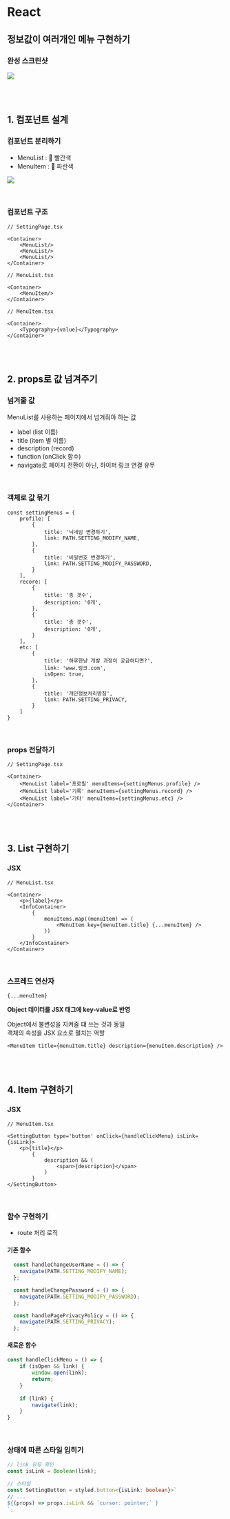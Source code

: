 # React

## 정보값이 여러개인 메뉴 구현하기

### 완성 스크린샷

![](../Images/정보값이_여러개인_메뉴.png)

<br><br>

## 1. 컴포넌트 설계

### 컴포넌트 분리하기

* MenuList : 🔴 빨간색
* MenuItem : 🔵 파란색

![](../Images/정보값이_여러개인_메뉴2.png)

<br>

### 컴포넌트 구조

```tsx
// SettingPage.tsx

<Container>
    <MenuList/>
    <MenuList/>
    <MenuList/>
</Container>
```

```tsx
// MenuList.tsx

<Container>
    <MenuItem/>
</Container>
```

```tsx
// MenuItem.tsx

<Container>
    <Typography>{value}</Typography>
</Container>
```

<br><br>

## 2. props로 값 넘겨주기

### 넘겨줄 값

MenuList를 사용하는 페이지에서 넘겨줘야 하는 값

* label (list 이름)
* title (item 별 이름)
* description (record)
* function (onClick 함수)
* navigate로 페이지 전환이 아닌, 하이퍼 링크 연결 유무

<br>

### 객체로 값 묶기

```tsx
const settingMenus = {
    profile: [
        {
            title: '닉네임 변경하기',
            link: PATH.SETTING_MODIFY_NAME,
        },
        {
            title: '비밀번호 변경하기',
            link: PATH.SETTING_MODIFY_PASSWORD,
        }
    ],
    recore: [
        {
            title: '총 갯수',
            description: '0개',
        },
        {
            title: '총 갯수',
            description: '0개',
        }
    ],
    etc: [
        {
            title: '하루한냥 개발 과정이 궁금하다면?',
            link: 'www.링크.com',
            isOpen: true,
        },
        {
            title: '개인정보처리방침',
            link: PATH.SETTING_PRIVACY,
        }
    ]
}
```

<br>

### props 전달하기

```tsx
// SettingPage.tsx

<Container>
    <MenuList label='프로필' menuItems={settingMenus.profile} />
    <MenuList label='기록' menuItems={settingMenus.record} />
    <MenuList label='기타' menuItems={settingMenus.etc} />
</Container>
```

<br><br>

## 3. List 구현하기

### JSX

```tsx
// MenuList.tsx

<Container>
    <p>{label}</p>
    <InfoContainer>
        {
            menuItems.map((menuItem) => (
                <MenuItem key={menuItem.title} {...menuItem} />
            ))
        }
    </InfoContainer>
</Container>
```

<br>

### 스프레드 연산자

`{...menuItem}`

**Object 데이터를 JSX 태그에 key-value로 반영**

Object에서 불변성을 지켜줄 떄 쓰는 것과 동일  
객체의 속성을 JSX 요소로 펼치는 역할

```tsx
<MenuItem title={menuItem.title} description={menuItem.description} />
```

<br><br>

## 4. Item 구현하기

### JSX

```tsx
// MenuItem.tsx

<SettingButton type='button' onClick={handleClickMenu} isLink={isLink}>
    <p>{title}</p>
        {
            description && (
                <span>{description}</span>
            )
        }
</SettingButton>
```

<br>

### 함수 구현하기 

* route 처리 로직 

#### 기존 함수 

```ts
  const handleChangeUserName = () => {
    navigate(PATH.SETTING_MODIFY_NAME);
  };

  const handleChangePassword = () => {
    navigate(PATH.SETTING_MODIFY_PASSWORD);
  };

  const handlePagePrivacyPolicy = () => {
    navigate(PATH.SETTING_PRIVACY);
  };
```

#### 새로운 함수

```ts
const handleClickMenu = () => {
    if (isOpen && link) {
        window.open(link);
        return;
    } 
    
    if (link) {
        navigate(link);
    }
}
```

<br>

### 상태에 따른 스타일 입히기

```ts
// link 유뮤 확인
const isLink = Boolean(link);

// 스타일
const SettingButton = styled.button<{isLink: boolean}>`
// ...
${(props) => props.isLink && `cursor: pointer;` }
`;
```

